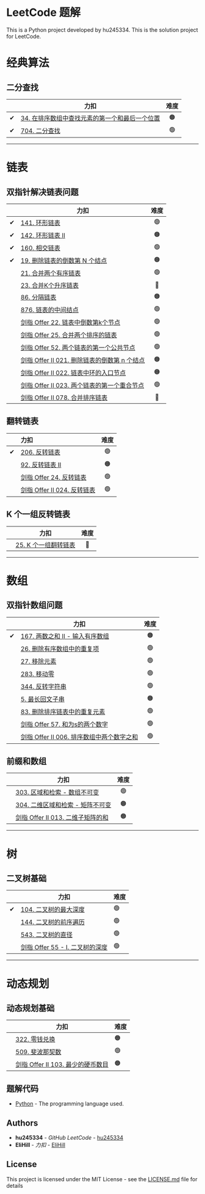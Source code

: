 # LeetCode 题解

This is a Python project developed by hu245334. This is the solution project for LeetCode.

# 经典算法

## 二分查找

|   | 力扣                                                                                                                 | 难度 |
|:-:|--------------------------------------------------------------------------------------------------------------------|:--:|
| ✔ | [34. 在排序数组中查找元素的第一个和最后一个位置](https://leetcode.cn/problems/find-first-and-last-position-of-element-in-sorted-array/) | 🟠 |
| ✔ | [704. 二分查找](https://leetcode.cn/problems/binary-search/)                                                           | 🟢 |

***

# 链表

## 双指针解决链表问题

|   | 力扣                                                                                                                | 难度 |
|:-:|-------------------------------------------------------------------------------------------------------------------|:--:|
| ✔ | [141. 环形链表](https://leetcode.cn/problems/linked-list-cycle/)                                                      | 🟢 |
| ✔ | [142. 环形链表 II](https://leetcode.cn/problems/linked-list-cycle-ii/)                                                | 🟠 |
| ✔ | [160. 相交链表](https://leetcode.cn/problems/intersection-of-two-linked-lists/)                                       | 🟢 |
| ✔ | [19. 删除链表的倒数第 N 个结点](https://leetcode.cn/problems/remove-nth-node-from-end-of-list/)                              | 🟠 |
|   | [21. 合并两个有序链表](https://leetcode.cn/problems/merge-two-sorted-lists/)                                              | 🟢 |
|   | [23. 合并K个升序链表](https://leetcode.cn/problems/merge-k-sorted-lists/)                                                | 🔴 |
|   | [86. 分隔链表](https://leetcode.cn/problems/partition-list/)                                                          | 🟠 |
|   | [876. 链表的中间结点](https://leetcode.cn/problems/middle-of-the-linked-list/)                                           | 🟢 |
|   | [剑指 Offer 22. 链表中倒数第k个节点](https://leetcode.cn/problems/lian-biao-zhong-dao-shu-di-kge-jie-dian-lcof/)             | 🟢 |
|   | [剑指 Offer 25. 合并两个排序的链表](https://leetcode.cn/problems/he-bing-liang-ge-pai-xu-de-lian-biao-lcof/)                 | 🟢 |
|   | [剑指 Offer 52. 两个链表的第一个公共节点](https://leetcode.cn/problems/liang-ge-lian-biao-de-di-yi-ge-gong-gong-jie-dian-lcof/) | 🟢 |
|   | [剑指 Offer II 021. 删除链表的倒数第 n 个结点](https://leetcode.cn/problems/SLwz0R/)                                           | 🟠 |
|   | [剑指 Offer II 022. 链表中环的入口节点](https://leetcode.cn/problems/c32eOV/)                                                | 🟠 |
|   | [剑指 Offer II 023. 两个链表的第一个重合节点](https://leetcode.cn/problems/3u1WK4/)                                             | 🟢 |
|   | [剑指 Offer II 078. 合并排序链表](https://leetcode.cn/problems/vvXgSW/)                                                   | 🔴 |

## 翻转链表

|   | 力扣                                                                          | 难度 |
|:-:|:----------------------------------------------------------------------------|:--:|
| ✔ | [206. 反转链表](https://leetcode.cn/problems/reverse-linked-list/)              | 🟢 |
|   | [92. 反转链表 II](https://leetcode.cn/problems/reverse-linked-list-ii/)         | 🟠 |
|   | [剑指 Offer 24. 反转链表](https://leetcode.cn/problems/fan-zhuan-lian-biao-lcof/) | 🟢 |
|   | [剑指 Offer II 024. 反转链表](https://leetcode.cn/problems/UHnkqh/)               | 🟢 |

## K 个一组反转链表

|   | 力扣                                                                      | 难度 |
|---|-------------------------------------------------------------------------|:--:|
|   | [25. K 个一组翻转链表](https://leetcode.cn/problems/reverse-nodes-in-k-group/) | 🔴 |

***

# 数组

## 双指针数组问题

|   | 力扣                                                                                      | 难度 |
|---|-----------------------------------------------------------------------------------------|:--:|
| ✔ | [167. 两数之和 II - 输入有序数组](https://leetcode.cn/problems/two-sum-ii-input-array-is-sorted/) | 🟠 |
|   | [26. 删除有序数组中的重复项](https://leetcode.cn/problems/remove-duplicates-from-sorted-array/)    | 🟢 |
|   | [27. 移除元素](https://leetcode.cn/problems/remove-element/)                                | 🟢 |
|   | [283. 移动零](https://leetcode.cn/problems/move-zeroes/)                                   | 🟢 |
|   | [344. 反转字符串](https://leetcode.cn/problems/reverse-string/)                              | 🟢 |
|   | [5. 最长回文子串](https://leetcode.cn/problems/longest-palindromic-substring/)                | 🟠 |
|   | [83. 删除排序链表中的重复元素](https://leetcode.cn/problems/remove-duplicates-from-sorted-list/)    | 🟢 |
|   | [剑指 Offer 57. 和为s的两个数字](https://leetcode.cn/problems/he-wei-sde-liang-ge-shu-zi-lcof/)  | 🟢 |
|   | [剑指 Offer II 006. 排序数组中两个数字之和](https://leetcode.cn/problems/kLl5u1/)                    | 🟢 |

## 前缀和数组

|   | 力扣                                                                                 | 难度 |
|---|------------------------------------------------------------------------------------|:--:|
|   | [303. 区域和检索 - 数组不可变](https://leetcode.cn/problems/range-sum-query-immutable/)      | 🟢 |
|   | [304. 二维区域和检索 - 矩阵不可变](https://leetcode.cn/problems/range-sum-query-2d-immutable/) | 🟠 |
|   | [剑指 Offer II 013. 二维子矩阵的和](https://leetcode.cn/problems/O4NDxx/)                   | 🟠 |

***

# 树

## 二叉树基础

|   | 力扣                                                                                  | 难度 |
|---|-------------------------------------------------------------------------------------|----|
| ✔ | [104. 二叉树的最大深度](https://leetcode.cn/problems/maximum-depth-of-binary-tree/)         | 🟢 |
|   | [144. 二叉树的前序遍历](https://leetcode.cn/problems/binary-tree-preorder-traversal/)       | 🟢 |
|   | [543. 二叉树的直径](https://leetcode.cn/problems/diameter-of-binary-tree/)                | 🟢 |
|   | [剑指 Offer 55 - I. 二叉树的深度](https://leetcode.cn/problems/er-cha-shu-de-shen-du-lcof/) | 🟢 |

***

# 动态规划

## 动态规划基础

|   | 力扣                                                               | 难度 |
|---|------------------------------------------------------------------|----|
|   | [322. 零钱兑换](https://leetcode.cn/problems/coin-change/)           | 🟠 |
|   | [509. 斐波那契数](https://leetcode.cn/problems/fibonacci-number/)     | 🟢 |
|   | [剑指 Offer II 103. 最少的硬币数目](https://leetcode.cn/problems/gaM7Ch/) | 🟠 |

## 题解代码

* [Python](https://www.python.org/) - The programming language used.

## Authors

* **hu245334** - *GitHub LeetCode* - [hu245334](https://github.com/hu245334/leetcode)
* **EliHill** - *力扣* - [EliHill](https://leetcode.cn/u/elihill/)

## License

This project is licensed under the MIT License - see the [LICENSE.md](LICENSE.md) file for details

